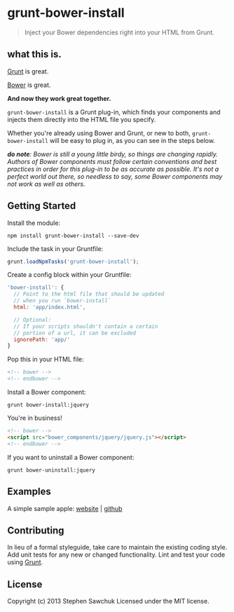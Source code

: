 # grunt-bower-install

> Inject your Bower dependencies right into your HTML from Grunt.

## what this is.
[Grunt](http://gruntjs.com) is great.

[Bower](http://bower.io) is great.

**And now they work great together.**

`grunt-bower-install` is a Grunt plug-in, which finds your components and injects them directly into the HTML file you specify.

Whether you're already using Bower and Grunt, or new to both, `grunt-bower-install` will be easy to plug in, as you can see in the steps below.

_**do note**: Bower is still a young little birdy, so things are changing rapidly. Authors of Bower components must follow certain conventions and best practices in order for this plug-in to be as accurate as possible. It's not a perfect world out there, so needless to say, some Bower components may not work as well as others._

## Getting Started

Install the module:
```
npm install grunt-bower-install --save-dev
```

Include the task in your Gruntfile:
```js
grunt.loadNpmTasks('grunt-bower-install');
```

Create a config block within your Gruntfile:
```js
'bower-install': {
  // Point to the html file that should be updated
  // when you run `bower-install`
  html: 'app/index.html',

  // Optional:
  // If your scripts shouldn't contain a certain
  // portion of a url, it can be excluded
  ignorePath: 'app/'
}
```

Pop this in your HTML file:
```html
<!-- bower -->
<!-- endbower -->
```

Install a Bower component:
```
grunt bower-install:jquery
```

You're in business!
```html
<!-- bower -->
<script src="bower_components/jquery/jquery.js"></script>
<!-- endbower -->
```

If you want to uninstall a Bower component:
```
grunt bower-uninstall:jquery
```

## Examples
A simple sample apple:
[website](http://stephenplusplus.github.io/grunt-bower-install) | [github](https://github.com/stephenplusplus/grunt-bower-install/tree/gh-pages)

## Contributing
In lieu of a formal styleguide, take care to maintain the existing coding style. Add unit tests for any new or changed functionality. Lint and test your code using [Grunt](http://gruntjs.com/).

## License
Copyright (c) 2013 Stephen Sawchuk
Licensed under the MIT license.

